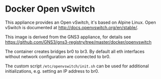 # Docker Open vSwitch

This appliance provides an Open vSwitch, it's based on Alpine Linux.
Open vSwitch is documented at <http://docs.openvswitch.org/en/stable/>.

This image is derived from the GNS3 appliance, for details see
<https://github.com/GNS3/gns3-registry/tree/master/docker/openvswitch>

The container creates bridges br0 to br3. By default all eth
interfaces without network configuration are connected to br0.

The custom script `/etc/openvswitch/init.sh` can be used for
additional initializations, e.g. setting an IP address to br0.
